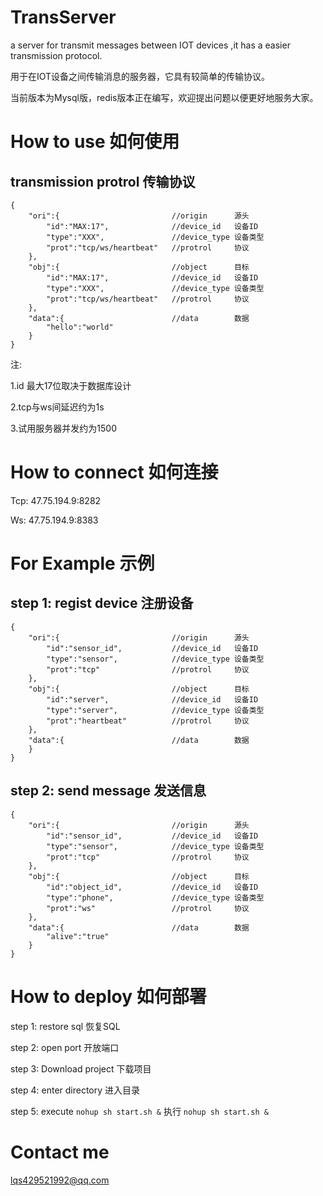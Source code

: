 # TransServer
a server for transmit messages between IOT devices ,it has a easier transmission protocol.

用于在IOT设备之间传输消息的服务器，它具有较简单的传输协议。

当前版本为Mysql版，redis版本正在编写，欢迎提出问题以便更好地服务大家。
# How to use 如何使用

## transmission protrol 传输协议
```
{
    "ori":{                         //origin      源头
        "id":"MAX:17",              //device_id   设备ID
        "type":"XXX",               //device_type 设备类型
        "prot":"tcp/ws/heartbeat"   //protrol     协议
    },
    "obj":{                         //object      目标
        "id":"MAX:17",              //device_id   设备ID
        "type":"XXX",               //device_type 设备类型
        "prot":"tcp/ws/heartbeat"   //protrol     协议
    },
    "data":{                        //data        数据
        "hello":"world"
    }
}
```
注:

1.id 最大17位取决于数据库设计

2.tcp与ws间延迟约为1s

3.试用服务器并发约为1500

# How to connect  如何连接
Tcp:
47.75.194.9:8282

Ws:
47.75.194.9:8383

# For Example  示例
## step 1:  regist device 注册设备
```
{
    "ori":{                         //origin      源头
        "id":"sensor_id",           //device_id   设备ID
        "type":"sensor",            //device_type 设备类型
        "prot":"tcp"                //protrol     协议
    },
    "obj":{                         //object      目标
        "id":"server",              //device_id   设备ID
        "type":"server",            //device_type 设备类型
        "prot":"heartbeat"          //protrol     协议
    },
    "data":{                        //data        数据
    }
}
```
## step 2:  send message 发送信息
```
{
    "ori":{                         //origin      源头
        "id":"sensor_id",           //device_id   设备ID
        "type":"sensor",            //device_type 设备类型
        "prot":"tcp"                //protrol     协议
    },
    "obj":{                         //object      目标
        "id":"object_id",           //device_id   设备ID
        "type":"phone",             //device_type 设备类型
        "prot":"ws"                 //protrol     协议
    },
    "data":{                        //data        数据
        "alive":"true"
    }
}
```
# How to deploy  如何部署
step 1: restore sql 恢复SQL

step 2: open port 开放端口

step 3: Download project 下载项目

step 4: enter directory 进入目录

step 5: execute `nohup sh start.sh &` 执行 `nohup sh start.sh &`

# Contact me
lqs429521992@qq.com

